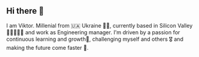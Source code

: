 ## Hi there 👋

I am Viktor. Millenial from 🇺🇦 Ukraine 💛💙, currently based in Silicon Valley 👩‍💻🌉👨‍💻 and work as Engineering manager.
I'm driven by a passion for continuous learning and growth🌱, challenging myself and others 🎖️ and making the future come faster 🤖.


<!--
**gbdrm/gbdrm** is a ✨ _special_ ✨ repository because its `README.md` (this file) appears on your GitHub profile.

Here are some ideas to get you started:

- 🔭 I’m currently working on ...

- 🌱 I’m currently learning ...
- 👯 I’m looking to collaborate on ...
- 🤔 I’m looking for help with ...
- 💬 Ask me about ...
- 📫 How to reach me: ...
- 😄 Pronouns: ...
- ⚡ Fun fact: ...
-->
